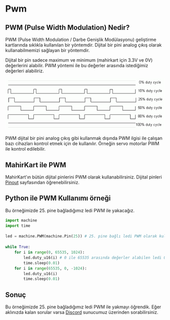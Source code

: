 # Pwm

## PWM (Pulse Width Modulation) Nedir?

PWM (Pulse Width Modulation / Darbe Genişlik Modülasyonu) geliştirme kartlarında sıklıkla kullanılan bir yöntemdir. Dijital bir pini analog çıkış olarak kullanabilmemizi sağlayan bir yöntemdir. 

Dijital bir pin sadece maximum ve minimum (mahirkart için 3.3V ve 0V) değerlerini alabilir. PWM yöntemi ile bu değerler arasında istediğimiz değerleri alabiliriz.


<!-- Resmi Tekrar oluştur -->
![Alt text](img/pwm.png)

PWM dijital bir pini analog çıkış gibi kullanmak dışında PWM ilgisi ile çalışan bazı cihazları kontrol etmek için de kullanılır. Örneğin servo motorlar PWM ile kontrol edilebilir.

## MahirKart ile PWM

MahirKart'ın bütün dijital pinlerini PWM olarak kullanabilirsiniz. Dijital pinleri [Pinout](../../pinout.md) sayfasından öğrenebilirsiniz.

## Python ile PWM Kullanımı örneği


Bu örneğimizde 25. pine bağladığımız ledi PWM ile yakacağız.

``` python
import machine
import time

led = machine.PWM(machine.Pin(25)) # 25. pine bağlı ledi PWM olarak kullanacağımızı belirtiyoruz.

while True:
    for i in range(0, 65535, 1024): 
        led.duty_u16(i) # 0 ile 65535 arasında değerler alabilen ledi 0 ile 65535 arasında 1024 arttırarak yakıyoruz.
        time.sleep(0.01)
    for i in range(65535, 0, -1024):
        led.duty_u16(i) 
        time.sleep(0.01)

```

## Sonuç

Bu örneğimizde 25. pine bağladığımız ledi PWM ile yakmayı öğrendik. Eğer aklınızda kalan sorular varsa [Discord](https://discord.com/invite/YVc68SrGJK) sunucumuz üzerinden sorabilirsiniz.